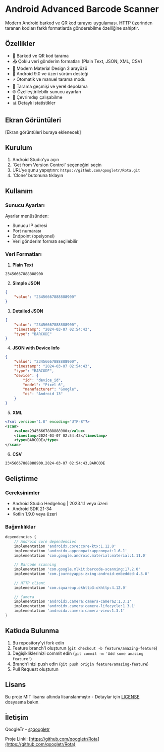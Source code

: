 # Android Advanced Barcode Scanner

Modern Android barkod ve QR kod tarayıcı uygulaması. HTTP üzerinden taranan kodları farklı formatlarda gönderebilme özelliğine sahiptir.

## Özellikler

- 🎯 Barkod ve QR kod tarama
- 📤 Çoklu veri gönderim formatları (Plain Text, JSON, XML, CSV)
- 🎨 Modern Material Design 3 arayüzü
- 📱 Android 9.0 ve üzeri sürüm desteği
- ⚡ Otomatik ve manuel tarama modu
- 💾 Tarama geçmişi ve yerel depolama
- 🌐 Özelleştirilebilir sunucu ayarları
- 🔋 Çevrimdışı çalışabilme
- 📊 Detaylı istatistikler

## Ekran Görüntüleri

[Ekran görüntüleri buraya eklenecek]

## Kurulum

1. Android Studio'yu açın
2. 'Get from Version Control' seçeneğini seçin
3. URL'ye şunu yapıştırın: `https://github.com/qoogletr/Rota.git`
4. 'Clone' butonuna tıklayın

## Kullanım

### Sunucu Ayarları

Ayarlar menüsünden:
- Sunucu IP adresi
- Port numarası
- Endpoint (opsiyonel)
- Veri gönderim formatı seçilebilir

### Veri Formatları

1. **Plain Text**
```
23456667888888900
```

2. **Simple JSON**
```json
{
    "value": "23456667888888900"
}
```

3. **Detailed JSON**
```json
{
    "value": "23456667888888900",
    "timestamp": "2024-03-07 02:54:43",
    "type": "BARCODE"
}
```

4. **JSON with Device Info**
```json
{
    "value": "23456667888888900",
    "timestamp": "2024-03-07 02:54:43",
    "type": "BARCODE",
    "device": {
        "id": "device_id",
        "model": "Pixel 6",
        "manufacturer": "Google",
        "os": "Android 13"
    }
}
```

5. **XML**
```xml
<?xml version="1.0" encoding="UTF-8"?>
<scan>
    <value>23456667888888900</value>
    <timestamp>2024-03-07 02:54:43</timestamp>
    <type>BARCODE</type>
</scan>
```

6. **CSV**
```
23456667888888900,2024-03-07 02:54:43,BARCODE
```

## Geliştirme

### Gereksinimler

- Android Studio Hedgehog | 2023.1.1 veya üzeri
- Android SDK 21-34
- Kotlin 1.9.0 veya üzeri

### Bağımlılıklar

```gradle
dependencies {
    // Android core dependencies
    implementation 'androidx.core:core-ktx:1.12.0'
    implementation 'androidx.appcompat:appcompat:1.6.1'
    implementation 'com.google.android.material:material:1.11.0'
    
    // Barcode scanning
    implementation 'com.google.mlkit:barcode-scanning:17.2.0'
    implementation 'com.journeyapps:zxing-android-embedded:4.3.0'
    
    // HTTP client
    implementation 'com.squareup.okhttp3:okhttp:4.12.0'
    
    // Camera
    implementation 'androidx.camera:camera-camera2:1.3.1'
    implementation 'androidx.camera:camera-lifecycle:1.3.1'
    implementation 'androidx.camera:camera-view:1.3.1'
}
```

## Katkıda Bulunma

1. Bu repository'yi fork edin
2. Feature branch'i oluşturun (`git checkout -b feature/amazing-feature`)
3. Değişikliklerinizi commit edin (`git commit -m 'Add some amazing feature'`)
4. Branch'inizi push edin (`git push origin feature/amazing-feature`)
5. Pull Request oluşturun

## Lisans

Bu proje MIT lisansı altında lisanslanmıştır - Detaylar için [LICENSE](LICENSE) dosyasına bakın.

## İletişim

QoogleTr - [@qoogletr](https://github.com/qoogletr)

Proje Linki: [https://github.com/qoogletr/Rota](https://github.com/qoogletr/Rota)
